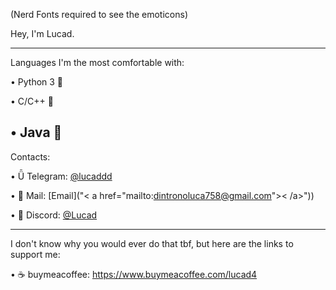 (Nerd Fonts required to see the emoticons)

Hey, I'm Lucad.

---

Languages I'm the most comfortable with:

  •  Python 3  

  •  C/C++  

  •  Java 
---

Contacts:

  •       Telegram: [@lucaddd](https://t.me/lucaddd)

  •       Mail: [Email]("< a href="mailto:dintronoluca758@gmail.com">< /a>"))

  • 󰙯      Discord: [@Lucad](https://discord.com/users/634015525625921557)

---

I don't know why you would ever do that tbf, but here are the links to support me:

  • ☕ buymeacoffee: https://www.buymeacoffee.com/lucad4
